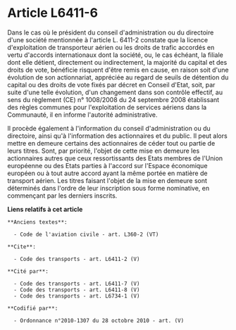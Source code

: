 # Article L6411-6

Dans le cas où le président du conseil d'administration ou du directoire d'une société mentionnée à l'article L. 6411-2
constate que la licence d'exploitation de transporteur aérien ou les droits de trafic accordés en vertu d'accords
internationaux dont la société, ou, le cas échéant, la filiale dont elle détient, directement ou indirectement, la majorité
du capital et des droits de vote, bénéficie risquent d'être remis en cause, en raison soit d'une évolution de son
actionnariat, appréciée au regard de seuils de détention du capital ou des droits de vote fixés par décret en Conseil d'Etat,
soit, par suite d'une telle évolution, d'un changement dans son contrôle effectif, au sens du règlement (CE) n° 1008/2008 du
24 septembre 2008 établissant des règles communes pour l'exploitation de services aériens dans la Communauté, il en informe
l'autorité administrative. 

Il procède également à l'information du conseil d'administration ou du directoire, ainsi qu'à l'information des actionnaires
et du public. Il peut alors mettre en demeure certains des actionnaires de céder tout ou partie de leurs titres. Sont, par
priorité, l'objet de cette mise en demeure les actionnaires autres que ceux ressortissants des Etats membres de l'Union
européenne ou des Etats parties à l'accord sur l'Espace économique européen ou à tout autre accord ayant la même portée en
matière de transport aérien. Les titres faisant l'objet de la mise en demeure sont déterminés dans l'ordre de leur
inscription sous forme nominative, en commençant par les derniers inscrits.

**Liens relatifs à cet article**

	**Anciens textes**:

	  - Code de l'aviation civile - art. L360-2 (VT)

	**Cite**:

	  - Code des transports - art. L6411-2 (V)

	**Cité par**:

	  - Code des transports - art. L6411-7 (V)
	  - Code des transports - art. L6411-8 (V)
	  - Code des transports - art. L6734-1 (V)

	**Codifié par**:

	  - Ordonnance n°2010-1307 du 28 octobre 2010 - art. (V)
